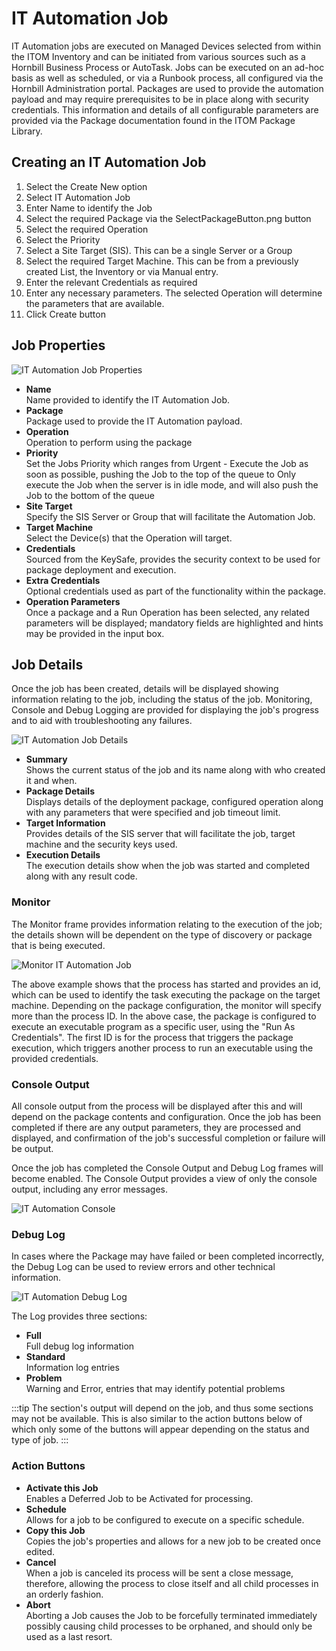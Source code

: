 # IT Automation Job
IT Automation jobs are executed on Managed Devices selected from within the ITOM Inventory and can be initiated from various sources such as a Hornbill Business Process or AutoTask. Jobs can be executed on an ad-hoc basis as well as scheduled, or via a Runbook process, all configured via the Hornbill Administration portal. Packages are used to provide the automation payload and may require prerequisites to be in place along with security credentials. This information and details of all configurable parameters are provided via the Package documentation found in the ITOM Package Library.

## Creating an IT Automation Job
1. Select the Create New option
1. Select IT Automation Job
1. Enter Name to identify the Job
1. Select the required Package via the SelectPackageButton.png button
1. Select the required Operation
1. Select the Priority
1. Select a Site Target (SIS). This can be a single Server or a Group
1. Select the required Target Machine. This can be from a previously created List, the Inventory or via Manual entry.
1. Enter the relevant Credentials as required
1. Enter any necessary parameters. The selected Operation will determine the parameters that are available.
1. Click Create button

## Job Properties

![IT Automation Job Properties](_books/itom-user-guide/jobs/images/it-automation-job.png)

* **Name**<br>Name provided to identify the IT Automation Job.
* **Package**<br>Package used to provide the IT Automation payload.
* **Operation**<br>Operation to perform using the package
* **Priority**<br>Set the Jobs Priority which ranges from Urgent - Execute the Job as soon as possible, pushing the Job to the top of the queue to Only execute the Job when the server is in idle mode, and will also push the Job to the bottom of the queue
* **Site Target**<br>Specify the SIS Server or Group that will facilitate the Automation Job.
* **Target Machine**<br>Select the Device(s) that the Operation will target.
* **Credentials**<br>Sourced from the KeySafe, provides the security context to be used for package deployment and execution.
* **Extra Credentials**<br>Optional credentials used as part of the functionality within the package.
* **Operation Parameters**<br>Once a package and a Run Operation has been selected, any related parameters will be displayed; mandatory fields are highlighted and hints may be provided in the input box.

## Job Details
Once the job has been created, details will be displayed showing information relating to the job, including the status of the job. Monitoring, Console and Debug Logging are provided for displaying the job's progress and to aid with troubleshooting any failures.

![IT Automation Job Details](_books/itom-user-guide/jobs/images/it-automation-job-details.png)

* **Summary**<br>Shows the current status of the job and its name along with who created it and when.
* **Package Details**<br>Displays details of the deployment package, configured operation along with any parameters that were specified and job timeout limit.
* **Target Information**<br>Provides details of the SIS server that will facilitate the job, target machine and the security keys used.
* **Execution Details**<br>The execution details show when the job was started and completed along with any result code.

### Monitor
The Monitor frame provides information relating to the execution of the job; the details shown will be dependent on the type of discovery or package that is being executed.

![Monitor IT Automation Job](_books/itom-user-guide/jobs/images/monitor-it-automation-job.png)

The above example shows that the process has started and provides an id, which can be used to identify the task executing the package on the target machine. Depending on the package configuration, the monitor will specify more than the process ID. In the above case, the package is configured to execute an executable program as a specific user, using the "Run As Credentials". The first ID is for the process that triggers the package execution, which triggers another process to run an executable using the provided credentials.

### Console Output
All console output from the process will be displayed after this and will depend on the package contents and configuration. Once the job has been completed if there are any output parameters, they are processed and displayed, and confirmation of the job's successful completion or failure will be output.

Once the job has completed the Console Output and Debug Log frames will become enabled. The Console Output provides a view of only the console output, including any error messages.

![IT Automation Console](_books/itom-user-guide/jobs/images/it-automation-console.png)

### Debug Log
In cases where the Package may have failed or been completed incorrectly, the Debug Log can be used to review errors and other technical information.

![IT Automation Debug Log](_books/itom-user-guide/jobs/images/it-automation-debug.png)

The Log provides three sections:

* **Full**<br>Full debug log information
* **Standard**<br>Information log entries
* **Problem**<br>Warning and Error, entries that may identify potential problems

:::tip
The section's output will depend on the job, and thus some sections may not be available. This is also similar to the action buttons below of which only some of the buttons will appear depending on the status and type of job.
:::

### Action Buttons
* **Activate this Job**<br>Enables a Deferred Job to be Activated for processing.
* **Schedule**<br>Allows for a job to be configured to execute on a specific schedule.
* **Copy this Job**<br>Copies the job's properties and allows for a new job to be created once edited.
* **Cancel**<br>When a job is canceled its process will be sent a close message, therefore, allowing the process to close itself and all child processes in an orderly fashion.
* **Abort**<br>Aborting a Job causes the Job to be forcefully terminated immediately possibly causing child processes to be orphaned, and should only be used as a last resort.